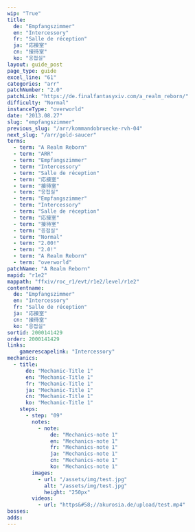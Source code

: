 ```yaml
---
wip: "True"
title:
  de: "Empfangszimmer"
  en: "Intercessory"
  fr: "Salle de réception"
  ja: "応接室"
  cn: "接待室"
  ko: "응접실"
layout: guide_post
page_type: guide
excel_line: "61"
categories: "arr"
patchNumber: "2.0"
patchLink: "https://de.finalfantasyxiv.com/a_realm_reborn/"
difficulty: "Normal"
instanceType: "overworld"
date: "2013.08.27"
slug: "empfangszimmer"
previous_slug: "/arr/kommandobruecke-rvh-04"
next_slug: "/arr/gold-saucer"
terms:
  - term: "A Realm Reborn"
  - term: "ARR"
  - term: "Empfangszimmer"
  - term: "Intercessory"
  - term: "Salle de réception"
  - term: "応接室"
  - term: "接待室"
  - term: "응접실"
  - term: "Empfangszimmer"
  - term: "Intercessory"
  - term: "Salle de réception"
  - term: "応接室"
  - term: "接待室"
  - term: "응접실"
  - term: "Normal"
  - term: "2.00!"
  - term: "2.0!"
  - term: "A Realm Reborn"
  - term: "overworld"
patchName: "A Realm Reborn"
mapid: "r1e2"
mappath: "ffxiv/roc_r1/evt/r1e2/level/r1e2"
contentname:
  de: "Empfangszimmer"
  en: "Intercessory"
  fr: "Salle de réception"
  ja: "応接室"
  cn: "接待室"
  ko: "응접실"
sortid: 2000141429
order: 2000141429
links:
    gamerescapelink: "Intercessory"
mechanics:
  - title:
      de: "Mechanic-Title 1"
      en: "Mechanic-Title 1"
      fr: "Mechanic-Title 1"
      ja: "Mechanic-Title 1"
      cn: "Mechanic-Title 1"
      ko: "Mechanic-Title 1"
    steps:
      - step: "09"
        notes:
          - note:
              de: "Mechanics-note 1"
              en: "Mechanics-note 1"
              fr: "Mechanics-note 1"
              ja: "Mechanics-note 1"
              cn: "Mechanics-note 1"
              ko: "Mechanics-note 1"
        images:
          - url: "/assets/img/test.jpg"
            alt: "/assets/img/test.jpg"
            height: "250px"
        videos:
          - url: "https&#58;//akurosia.de/upload/test.mp4"
bosses:
adds:
---
```


